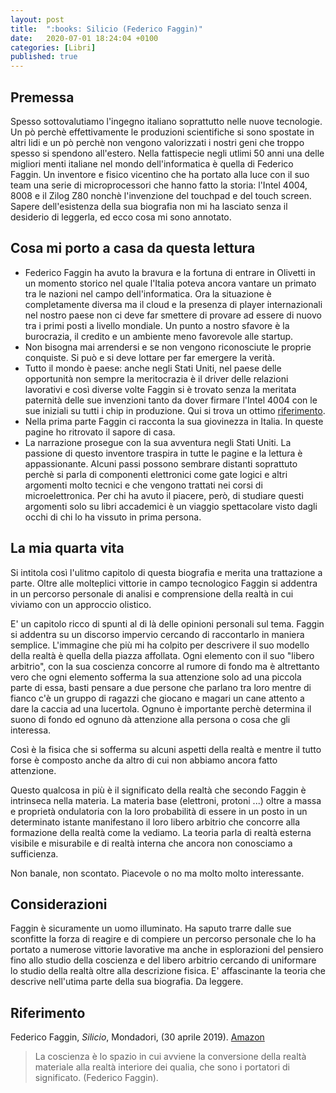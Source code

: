 ```yaml
---
layout: post
title:  ":books: Silicio (Federico Faggin)"
date:   2020-07-01 18:24:04 +0100
categories: [Libri]
published: true
---
```

## Premessa
Spesso sottovalutiamo l'ingegno italiano soprattutto nelle nuove tecnologie. Un pò perchè effettivamente le produzioni scientifiche si sono spostate in altri lidi e un pò perchè non vengono valorizzati i nostri geni che troppo spesso si spendono all'estero.
Nella fattispecie negli utlimi 50 anni una delle migliori menti italiane nel mondo dell'informatica è quella di Federico Faggin. Un inventore e fisico vicentino che ha portato alla luce con il suo team una serie di microprocessori che hanno fatto la storia: l'Intel 4004, 8008 e il Zilog Z80 nonchè l'invenzione del touchpad e del touch screen.
Sapere dell'esistenza della sua biografia non mi ha lasciato senza il desiderio di leggerla, ed ecco cosa mi sono annotato.

## Cosa mi porto a casa da questa lettura

* Federico Faggin ha avuto la bravura e la fortuna di entrare in Olivetti in un momento storico nel quale l'Italia poteva ancora vantare un primato tra le nazioni nel campo dell'informatica. Ora la situazione è completamente diversa ma il cloud e la presenza di player internazionali nel nostro paese non ci deve far smettere di provare ad essere di nuovo tra i primi posti a livello mondiale. Un punto a nostro sfavore è la burocrazia, il credito e un ambiente meno favorevole alle startup.
* Non bisogna mai arrendersi e se non vengono riconosciute le proprie conquiste. Si può e si deve lottare per far emergere la verità.
* Tutto il mondo è paese: anche negli Stati Uniti, nel paese delle opportunità non sempre la meritocrazia è il driver delle relazioni lavorativi e così diverse volte Faggin si è trovato senza la meritata paternità delle sue invenzioni tanto da dover firmare l'Intel 4004 con le sue iniziali su tutti i chip in produzione. Qui si trova un ottimo [riferimento](http://www.intel4004.com/sign.htm).
* Nella prima parte Faggin ci racconta la sua giovinezza in Italia. In queste pagine ho ritrovato il sapore di casa.
* La narrazione prosegue con la sua avventura negli Stati Uniti. La passione di questo inventore traspira in tutte le pagine e la lettura è appassionante. Alcuni passi possono sembrare distanti soprattuto perchè si parla di componenti elettronici come gate logici e altri argomenti molto tecnici e che vengono trattati nei corsi di microelettronica. Per chi ha avuto il piacere, però, di studiare questi argomenti solo su libri accademici è un viaggio spettacolare visto dagli occhi di chi lo ha vissuto in prima persona.

## La mia quarta vita

Si intitola così l'ulitmo capitolo di questa biografia e merita una trattazione a parte. Oltre alle molteplici vittorie in campo tecnologico Faggin si addentra in un percorso personale di analisi e comprensione della realtà in cui viviamo con un approccio olistico.

E' un capitolo ricco di spunti al di là delle opinioni personali sul tema. Faggin si addentra su un discorso impervio cercando di raccontarlo in maniera semplice. L'immagine che più mi ha colpito per descrivere il suo modello della realtà è quella della piazza affollata. Ogni elemento con il suo "libero arbitrio", con la sua coscienza concorre al rumore di fondo ma è altrettanto vero che ogni elemento sofferma la sua attenzione solo ad una piccola parte di essa, basti pensare a due persone che parlano tra loro mentre di fianco c'è un gruppo di ragazzi che giocano e magari un cane attento a dare la caccia ad una lucertola. Ognuno è importante perchè determina il suono di fondo ed ognuno dà attenzione alla persona o cosa che gli interessa.

Così è la fisica che si sofferma su alcuni aspetti della realtà e mentre il tutto forse è composto anche da altro di cui non abbiamo ancora fatto attenzione.

Questo qualcosa in più è il significato della realtà che secondo Faggin è intrinseca nella materia. La materia base (elettroni, protoni ...) oltre a massa e proprietà ondulatoria con la loro probabilità di essere in un posto in un determinato istante manifestano il loro libero arbitrio che concorre alla formazione della realtà come la vediamo. La teoria parla di realtà esterna visibile e misurabile e di realtà interna che ancora non conosciamo a sufficienza.

Non banale, non scontato. Piacevole o no ma molto molto interessante.

## Considerazioni

Faggin è sicuramente un uomo illuminato. Ha saputo trarre dalle sue sconfitte la forza di reagire e di compiere un percorso personale che lo ha portato a numerose vittorie lavorative ma anche in esplorazioni del pensiero fino allo studio della coscienza e del libero arbitrio cercando di uniformare lo studio della realtà oltre alla descrizione fisica.
E' affascinante la teoria che descrive nell'utima parte della sua biografia. Da leggere.

## Riferimento

Federico Faggin, _Silicio_, Mondadori, (30 aprile 2019). [Amazon](https://www.amazon.it/gp/product/B07Q3C95G6/ref=ppx_yo_dt_b_d_asin_title_o09?ie=UTF8&psc=1)

> La coscienza è lo spazio in cui avviene la conversione della realtà materiale alla realtà interiore dei qualia, che sono i portatori di significato. (Federico Faggin).
